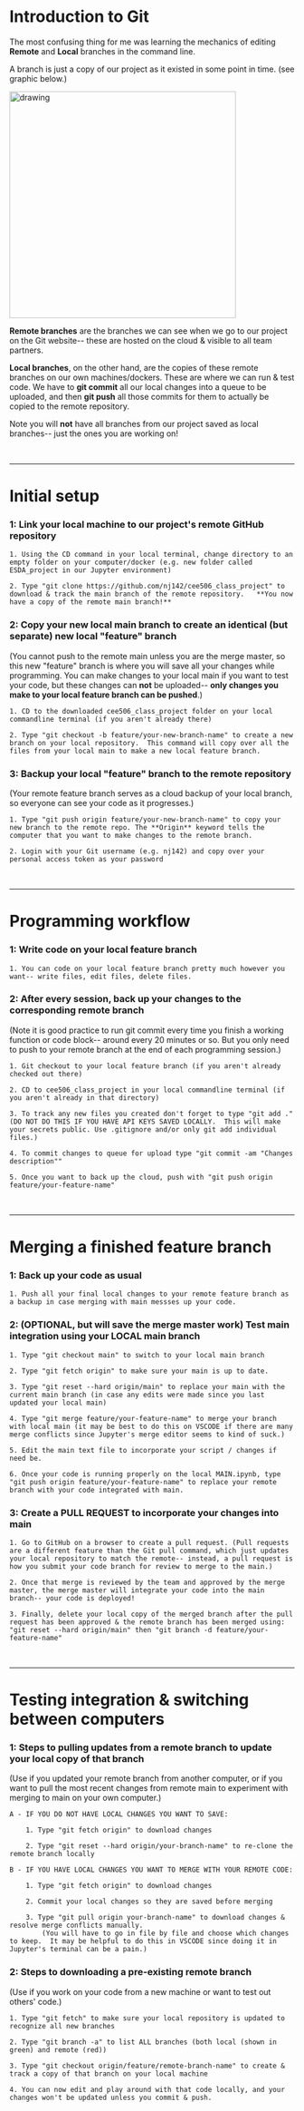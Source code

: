 # Introduction to Git

The most confusing thing for me was learning the mechanics of editing **Remote** and **Local** branches in the command line. 

A branch is just a copy of our project as it existed in some point in time. (see graphic below.)  

<img src="https://www.nobledesktop.com/image/gitresources/git-branches-merge.png" alt="drawing" width="400"/>

**Remote branches** are the branches we can see when we go to our project on the Git website-- these are hosted on the cloud & visible to all team partners. 

**Local branches**, on the other hand, are the copies of these remote branches on our own machines/dockers.  These are where we can run & test code.  We have to **git commit** all our local changes into a queue to be uploaded, and then **git push** all those commits for them to actually be copied to the remote repository.  

Note you will **not** have all branches from our project saved as local branches-- just the ones you are working on! 

&nbsp;  

***

# Initial setup
### 1: Link your local machine to our project's remote GitHub repository

	1. Using the CD command in your local terminal, change directory to an empty folder on your computer/docker (e.g. new folder called ESDA_project in our Jupyter environment)

	2. Type "git clone https://github.com/nj142/cee506_class_project" to download & track the main branch of the remote repository.   **You now have a copy of the remote main branch!**


### 2: Copy your new local main branch to create an identical (but separate) new local "feature" branch
(You cannot push to the remote main unless you are the merge master, so this new "feature" branch is where you will save all your changes while programming. You can make changes to your local main if you want to test your code, but these changes can **not** be uploaded-- **only changes you make to your local feature branch can be pushed**.)

	1. CD to the downloaded cee506_class_project folder on your local commandline terminal (if you aren't already there)
 
	2. Type "git checkout -b feature/your-new-branch-name" to create a new branch on your local repository.  This command will copy over all the files from your local main to make a new local feature branch.

 ### 3: Backup your local "feature" branch to the remote repository
 (Your remote feature branch serves as a cloud backup of your local branch, so everyone can see your code as it progresses.)
 
	1. Type "git push origin feature/your-new-branch-name" to copy your new branch to the remote repo. The **Origin** keyword tells the computer that you want to make changes to the remote branch.

	2. Login with your Git username (e.g. nj142) and copy over your personal access token as your password

&nbsp;  

***

# Programming workflow
 ### 1: Write code on your local feature branch
 	1. You can code on your local feature branch pretty much however you want-- write files, edit files, delete files. 
  
 ### 2: After every session, back up your changes to the corresponding remote branch
(Note it is good practice to run git commit every time you finish a working function or code block-- around every 20 minutes or so.  But you only need to push to your remote branch at the end of each programming session.)

	1. Git checkout to your local feature branch (if you aren't already checked out there)

	2. CD to cee506_class_project in your local commandline terminal (if you aren't already in that directory)
 
	3. To track any new files you created don't forget to type "git add ." (DO NOT DO THIS IF YOU HAVE API KEYS SAVED LOCALLY.  This will make your secrets public. Use .gitignore and/or only git add individual files.)
 
	4. To commit changes to queue for upload type "git commit -am "Changes description""
 
	5. Once you want to back up the cloud, push with "git push origin feature/your-feature-name"

&nbsp;  

***

# Merging a finished feature branch
 ### 1: Back up your code as usual
	1. Push all your final local changes to your remote feature branch as a backup in case merging with main messses up your code.

 ### 2: (OPTIONAL, but will save the merge master work) Test main integration using your LOCAL main branch
	1. Type "git checkout main" to switch to your local main branch

 	2. Type "git fetch origin" to make sure your main is up to date.

  	3. Type "git reset --hard origin/main" to replace your main with the current main branch (in case any edits were made since you last updated your local main)

 	4. Type "git merge feature/your-feature-name" to merge your branch with local main (it may be best to do this on VSCODE if there are many merge conflicts since Jupyter's merge editor seems to kind of suck.)

  	5. Edit the main text file to incorporate your script / changes if need be.

   	6. Once your code is running properly on the local MAIN.ipynb, type "git push origin feature/your-feature-name" to replace your remote branch with your code integrated with main.

 ### 3: Create a PULL REQUEST to incorporate your changes into main
 
	1. Go to GitHub on a browser to create a pull request. (Pull requests are a different feature than the Git pull command, which just updates your local repository to match the remote-- instead, a pull request is how you submit your code branch for review to merge to the main.)

	2. Once that merge is reviewed by the team and approved by the merge master, the merge master will integrate your code into the main branch-- your code is deployed!
 	
  	3. Finally, delete your local copy of the merged branch after the pull request has been approved & the remote branch has been merged using: "git reset --hard origin/main" then "git branch -d feature/your-feature-name"

&nbsp;  

*** 

# Testing integration & switching between computers

### 1: Steps to pulling updates from a remote branch to update your local copy of that branch 
(Use if you updated your remote branch from another computer, or if you want to pull the most recent changes from remote main to experiment with merging to main on your own computer.)

    A - IF YOU DO NOT HAVE LOCAL CHANGES YOU WANT TO SAVE:

		1. Type "git fetch origin" to download changes

		2. Type "git reset --hard origin/your-branch-name" to re-clone the remote branch locally
            
    B - IF YOU HAVE LOCAL CHANGES YOU WANT TO MERGE WITH YOUR REMOTE CODE:

		1. Type "git fetch origin" to download changes

		2. Commit your local changes so they are saved before merging

		3. Type "git pull origin your-branch-name" to download changes & resolve merge conflicts manually.
            (You will have to go in file by file and choose which changes to keep.  It may be helpful to do this in VSCODE since doing it in Jupyter's terminal can be a pain.)


### 2: Steps to downloading a pre-existing remote branch 
(Use if you work on your code from a new machine or want to test out others' code.)

	1. Type "git fetch" to make sure your local repository is updated to recognize all new branches
	
	2. Type "git branch -a" to list ALL branches (both local (shown in green) and remote (red))

	3. Type "git checkout origin/feature/remote-branch-name" to create & track a copy of that branch on your local machine

	4. You can now edit and play around with that code locally, and your changes won't be updated unless you commit & push.
